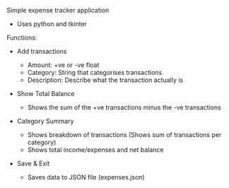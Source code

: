 Simple expense tracker application
- Uses python and tkinter

Functions:
- Add transactions
  - Amount: +ve or -ve float
  - Category: String that categorises transactions
  - Description: Describe what the transaction actually is
 
- Show Total Balance
  - Shows the sum of the +ve transactions minus the -ve transactions
 
- Category Summary
  - Shows breakdown of transactions (Shows sum of transactions per category)
  - Shows total income/expenses and net balance
 
- Save & Exit
  - Saves data to JSON file (expenses.json)
